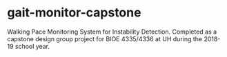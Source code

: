 # gait-monitor-capstone
Walking Pace Monitoring System for Instability Detection. Completed as a capstone design group project for BIOE 4335/4336 at UH during the 2018-19 school year. 
